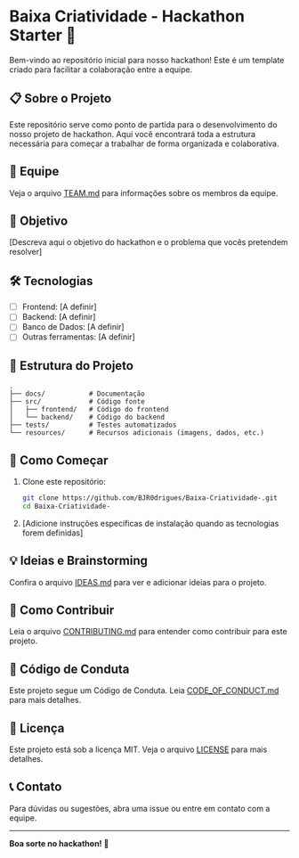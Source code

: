 # Baixa Criatividade - Hackathon Starter 🚀

Bem-vindo ao repositório inicial para nosso hackathon! Este é um template criado para facilitar a colaboração entre a equipe.

## 📋 Sobre o Projeto

Este repositório serve como ponto de partida para o desenvolvimento do nosso projeto de hackathon. Aqui você encontrará toda a estrutura necessária para começar a trabalhar de forma organizada e colaborativa.

## 👥 Equipe

Veja o arquivo [TEAM.md](TEAM.md) para informações sobre os membros da equipe.

## 🎯 Objetivo

[Descreva aqui o objetivo do hackathon e o problema que vocês pretendem resolver]

## 🛠️ Tecnologias

- [ ] Frontend: [A definir]
- [ ] Backend: [A definir]
- [ ] Banco de Dados: [A definir]
- [ ] Outras ferramentas: [A definir]

## 📁 Estrutura do Projeto

```
.
├── docs/           # Documentação
├── src/            # Código fonte
│   ├── frontend/   # Código do frontend
│   └── backend/    # Código do backend
├── tests/          # Testes automatizados
└── resources/      # Recursos adicionais (imagens, dados, etc.)
```

## 🚀 Como Começar

1. Clone este repositório:
   ```bash
   git clone https://github.com/BJR0drigues/Baixa-Criatividade-.git
   cd Baixa-Criatividade-
   ```

2. [Adicione instruções específicas de instalação quando as tecnologias forem definidas]

## 💡 Ideias e Brainstorming

Confira o arquivo [IDEAS.md](IDEAS.md) para ver e adicionar ideias para o projeto.

## 🤝 Como Contribuir

Leia o arquivo [CONTRIBUTING.md](CONTRIBUTING.md) para entender como contribuir para este projeto.

## 📜 Código de Conduta

Este projeto segue um Código de Conduta. Leia [CODE_OF_CONDUCT.md](CODE_OF_CONDUCT.md) para mais detalhes.

## 📝 Licença

Este projeto está sob a licença MIT. Veja o arquivo [LICENSE](LICENSE) para mais detalhes.

## 📞 Contato

Para dúvidas ou sugestões, abra uma issue ou entre em contato com a equipe.

---

**Boa sorte no hackathon! 🎉**